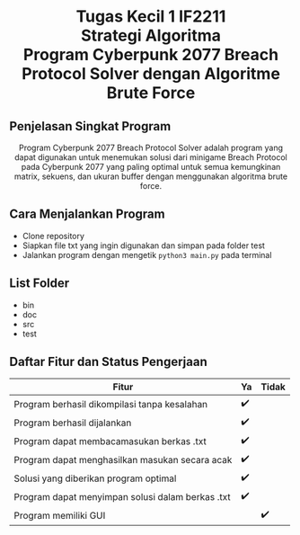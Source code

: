 <h1> <center> Tugas Kecil 1 IF2211<br> 
Strategi Algoritma <br>
Program Cyberpunk 2077 Breach Protocol Solver dengan Algoritme Brute Force</center> </h1>


<h2> <b> Penjelasan Singkat Program </b> </h2>
<p> <center> Program Cyberpunk 2077 Breach Protocol Solver adalah program yang dapat digunakan untuk menemukan solusi dari minigame Breach Protocol pada Cyberpunk 2077 yang paling optimal untuk semua kemungkinan matrix, sekuens, dan ukuran buffer dengan menggunakan algoritma brute force. 
</center> </p> 

<h2> <b> Cara Menjalankan Program </b> </h2>

 - Clone repository 
 - Siapkan file txt yang ingin digunakan dan simpan pada folder test
 - Jalankan program dengan mengetik `python3 main.py` pada terminal


<h2> List Folder </h2>
<ul>
    <li>bin</li>
    <li>doc</li>
    <li>src</li>
    <li>test</li>
</ul>

## Daftar Fitur dan Status Pengerjaan 
|                     Fitur                         |         Ya         |        Tidak       | 
| --------------------------------------------------| -------------------| ------------------ |
| Program berhasil dikompilasi tanpa kesalahan      | :heavy_check_mark: |                    |
| Program berhasil dijalankan                       | :heavy_check_mark: |                    | 
| Program dapat membacamasukan berkas .txt          | :heavy_check_mark: |                    | 
| Program dapat menghasilkan masukan secara acak    | :heavy_check_mark: |                    |
| Solusi yang diberikan program optimal             | :heavy_check_mark: |                    | 
| Program dapat menyimpan solusi dalam berkas .txt  | :heavy_check_mark: |                    |
| Program memiliki GUI                              |                    | :heavy_check_mark: |
